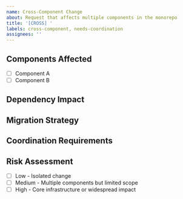 ```yaml
---
name: Cross-Component Change
about: Request that affects multiple components in the monorepo
title: '[CROSS] '
labels: cross-component, needs-coordination
assignees: ''
---
```


## Components Affected
<!-- List all components/packages affected by this change -->
- [ ] Component A
- [ ] Component B

## Dependency Impact
<!-- Describe how dependencies between components will be affected -->

## Migration Strategy
<!-- If this requires a migration, describe the approach -->

## Coordination Requirements
<!-- Identify teams or individuals that need to coordinate on this change -->

## Risk Assessment
<!-- Assess the risk level of this change -->
- [ ] Low - Isolated change
- [ ] Medium - Multiple components but limited scope
- [ ] High - Core infrastructure or widespread impact
